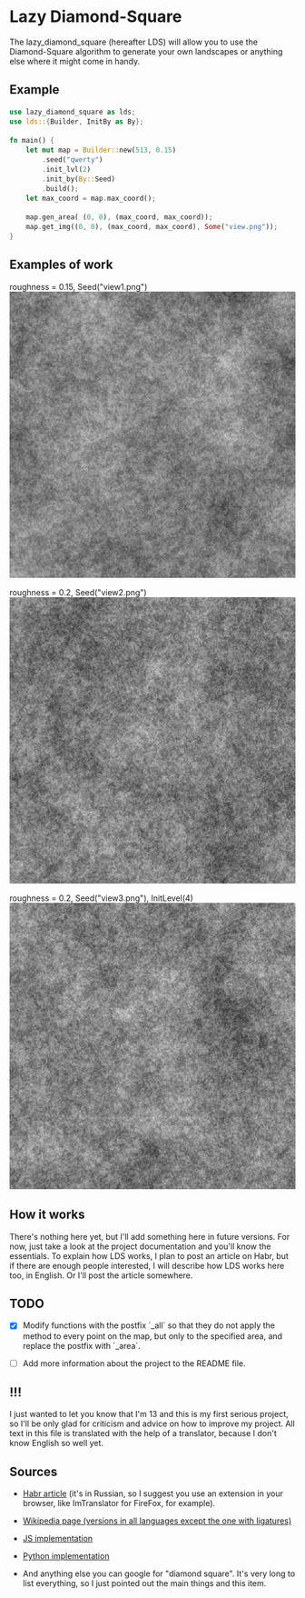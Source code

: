 # Lazy Diamond-Square

The lazy_diamond_square (hereafter LDS) will allow you to use the Diamond-Square algorithm to generate your own landscapes or anything else where it might come in handy.

## Example

```rust
use lazy_diamond_square as lds;
use lds::{Builder, InitBy as By};

fn main() {
    let mut map = Builder::new(513, 0.15)
        .seed("qwerty")
        .init_lvl(2)
        .init_by(By::Seed)
        .build();
    let max_coord = map.max_coord();

    map.gen_area( (0, 0), (max_coord, max_coord));
    map.get_img((0, 0), (max_coord, max_coord), Some("view.png"));
}
```

## Examples of work

roughness = 0.15, Seed("view1.png")
![Example 1: roughness = 0.15, Seed("view1.png")](/view1.png)

roughness = 0.2, Seed("view2.png")
![Example 2: roughness = 0.2, Seed("view2.png")](/view2.png)

roughness = 0.2, Seed("view3.png"), InitLevel(4)
![Example 3: roughness = 0.2, Seed("view3.png"), InitLevel(4)](/view3.png)

## How it works

There's nothing here yet, but I'll add something here in future versions. For now, just take a look at the project documentation and you'll know the essentials.
To explain how LDS works, I plan to post an article on Habr, but if there are enough people interested, I will describe how LDS works here too, in English. Or I'll post the article somewhere.

## TODO

- [x] Modify functions with the postfix ´_all´ so that they do not apply the method to every point on the map, but only to the specified area, and replace the postfix with ´_area´.

- [ ] Add more information about the project to the README file.

## !!!

I just wanted to let you know that I'm 13 and this is my first serious project, so I'll be only glad for criticism and advice on how to improve my project. All text in this file is translated with the help of a translator, because I don't know English so well yet.

## Sources

* [Habr article](https://habr.com/ru/articles/111538/) (it's in Russian, so I suggest you use an extension in your browser, like ImTranslator for FireFox, for example).

* [Wikipedia page (versions in all languages except the one with ligatures)](https://en.wikipedia.org/wiki/Diamond-square_algorithm)

* [JS implementation](https://github.com/hunterloftis/playfuljs-demos/blob/gh-pages/terrain/index.html)

* [Python implementation](https://github.com/buckinha/DiamondSquare/tree/master)

* And anything else you can google for "diamond square". It's very long to list everything, so I just pointed out the main things and this item.